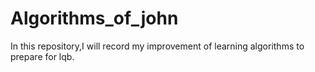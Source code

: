 # Algorithms_of_john
In this repository,I will record my improvement of learning algorithms to prepare for lqb.
